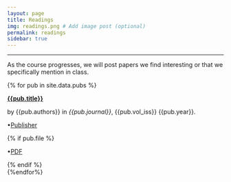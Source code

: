 ```yaml
---
layout: page
title: Readings
img: readings.png # Add image post (optional)
permalink: readings
sidebar: true
---
```


---

As the course progresses, we will post papers we find interesting or that we
specifically mention in class.

{% for pub in site.data.pubs %}
<article class="post">
<a class="post-thumbnail" style="background-image: url(http://rpgroup.caltech.edu/bige105/assets/img/{{pub.pic}})" href="{{site.url}}/{{site.baseurl}}/assets/papers/{{pub.file}}"> </a>
<div class="post-content">
<b class="post-title"><a href="{{site.url}}/{{site.baseurl}}/assets/papers/{{pub.file}}">{{pub.title}}</a></b>
<p>by {{pub.authors}} in <i>{{pub.journal}}</i>, {{pub.vol_iss}} {{pub.year}}.</p>
<p>•<a href="{{pub.publisher_link}}">Publisher</a><br/></p>
{% if pub.file %}
<p>•<a href="http://rpgroup.caltech.edu/bige105/assets/papers/{{pub.file}}">PDF</a><br/></p>
</div>
{% endif %}
</article>
{%endfor%}
